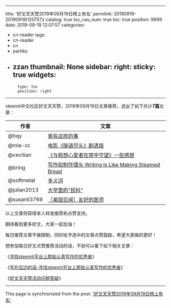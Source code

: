 
---
title: '好文天天赞2019年09月19日榜上有名'
permlink: 20190919-20190919t120757z
catalog: true
toc_nav_num: true
toc: true
position: 9999
date: 2019-09-19 12:07:57
categories:
- cn-reader
tags:
- cn-reader
- cn
- partiko
- zzan
thumbnail: None
sidebar:
    right:
        sticky: true
widgets:
    -
        type: toc
        position: right
---



steemit中文社区好文天天赞，2019年09月19日文章推荐，选出了如下共计**7篇**文章：


<table>
<thead>
<tr>
  <th>作者</th>
  <th>文章</th>
</tr>
</thead>
<tbody>
<tr>
  <td>@hqy</td>
  <td><a href="https://busy.org/@hqy/wherein-1568807809149">竟有这样的事</a></td>
</tr>
<tr>
  <td>@mia-cc</td>
  <td><a href="https://busy.org/@mia-cc/-991a2b2429e61">电影《隧道尽头》剧透版</a></td>
</tr>
<tr>
  <td>@cecilian</td>
  <td><a href="https://busy.org/@cecilian/6fcevj9t6g">《与假想心爱者在禁中守望》一些感想</a></td>
</tr>
<tr>
  <td>@bring</td>
  <td><a href="https://busy.org/@bring/writing-is-like-making-steamed-bread">写作如制作馒头 Writing Is Like Making Steamed Bread</a></td>
</tr>
<tr>
  <td>@softmetal</td>
  <td><a href="https://busy.org/@softmetal/e3p8l">多义词</a></td>
</tr>
<tr>
  <td>@julian2013</td>
  <td><a href="https://busy.org/@julian2013/wherein-1568854698910">大学里的“民科”</a></td>
</tr>
<tr>
  <td>@susanli3769</td>
  <td><a href="https://busy.org/@susanli3769/57hopi">［美国见闻］友好的医师</a></td>
</tr>
</tbody>
</table>



以上文章将获得本人转发推荐和点赞支持。

期待看到更多好文，大家一起加油！

每日推荐文章不做限制，同时给予选中的文章点赞鼓励，希望大家做的更好！

想参加每日好文点赞推荐活动的话，不妨可以看下如下相关文章：

《[寻找steemit平台上那些认真写作的优秀者](https://steemit.com/cn-reader/@rivalhw/scmuv-steemit)》

《[写在后边的话-寻找steemit平台上那些认真写作的优秀者](https://steemit.com/cn-reader/@rivalhw/2cqqm9-steemit)》

《[好文天天赞活动问题答疑](https://steemit.com/sct/@rivalhw/100-1559571827)》



- - -

This page is synchronized from the post: ['好文天天赞2019年09月19日榜上有名'](https://steemit.com/@rivalhw/20190919-20190919t120757z)
